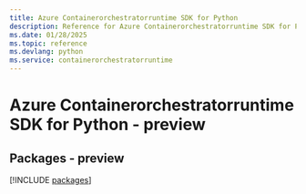 ```yaml
---
title: Azure Containerorchestratorruntime SDK for Python
description: Reference for Azure Containerorchestratorruntime SDK for Python
ms.date: 01/28/2025
ms.topic: reference
ms.devlang: python
ms.service: containerorchestratorruntime
---
```

# Azure Containerorchestratorruntime SDK for Python - preview
## Packages - preview
[!INCLUDE [packages](containerorchestratorruntime-index.md)]